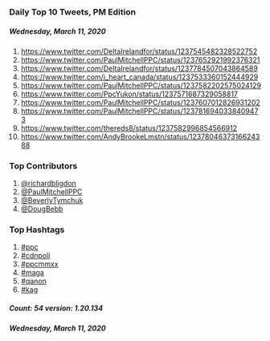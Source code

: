 ### Daily Top 10 Tweets, PM Edition
##### Wednesday, March 11, 2020
 1) https://www.twitter.com/DeltaIrelandfor/status/1237545482328522752
 2) https://www.twitter.com/PaulMitchellPPC/status/1237652921992376321
 3) https://www.twitter.com/DeltaIrelandfor/status/1237784507043864589
 4) https://www.twitter.com/i_heart_canada/status/1237533360152444929
 5) https://www.twitter.com/PaulMitchellPPC/status/1237582202575024129
 6) https://www.twitter.com/PpcYukon/status/1237571687329058817
 7) https://www.twitter.com/PaulMitchellPPC/status/1237607012826931202
 8) https://www.twitter.com/PaulMitchellPPC/status/1237816940338409473
 9) https://www.twitter.com/thereds8/status/1237582996854566912
10) https://www.twitter.com/AndyBrookeLmstn/status/1237804637316624388

### Top Contributors
  1) [@richardbligdon](https://www.twitter.com/richardbligdon)
  2) [@PaulMitchellPPC](https://www.twitter.com/PaulMitchellPPC)
  3) [@BeverlyTymchuk](https://www.twitter.com/BeverlyTymchuk)
  4) [@DougBebb](https://www.twitter.com/DougBebb)


### Top Hashtags

  1) [#ppc](https://www.twitter.com/hashtag/ppc)
  2) [#cdnpoli](https://www.twitter.com/hashtag/cdnpoli)
  3) [#ppcmmxx](https://www.twitter.com/hashtag/ppcmmxx)
  4) [#maga](https://www.twitter.com/hashtag/maga)
  5) [#qanon](https://www.twitter.com/hashtag/qanon)
  6) [#kag](https://www.twitter.com/hashtag/kag)

##### Count: 54	version: 1.20.134
##### Wednesday, March 11, 2020

